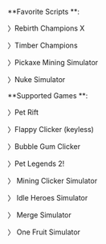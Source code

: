 **Favorite Scripts **:

〉Rebirth Champions X

〉Timber Champions

〉Pickaxe Mining Simulator

〉Nuke Simulator






**Supported Games **:

〉Pet Rift

〉Flappy Clicker (keyless)

〉Bubble Gum Clicker

〉Pet Legends 2!

〉 Mining Clicker Simulator

〉 Idle Heroes Simulator

〉 Merge Simulator

〉 One Fruit Simulator

